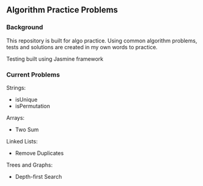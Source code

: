 ## Algorithm Practice Problems

### Background

This repository is built for algo practice. Using common algorithm problems, tests and solutions are created in my own words to practice.

Testing built using Jasmine framework

### Current Problems

Strings:

- isUnique
- isPermutation

Arrays:

- Two Sum

Linked Lists:

- Remove Duplicates

Trees and Graphs:

- Depth-first Search
